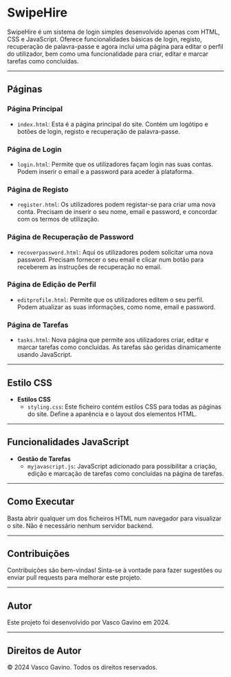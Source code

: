 # SwipeHire

SwipeHire é um sistema de login simples desenvolvido apenas com HTML, CSS e JavaScript. Oferece funcionalidades básicas de login, registo, recuperação de palavra-passe e agora inclui uma página para editar o perfil do utilizador, bem como uma funcionalidade para criar, editar e marcar tarefas como concluídas.

---

## Páginas

### Página Principal
- `index.html`: Esta é a página principal do site. Contém um logótipo e botões de login, registo e recuperação de palavra-passe.

### Página de Login
- `login.html`: Permite que os utilizadores façam login nas suas contas. Podem inserir o email e a password para aceder à plataforma.

### Página de Registo
- `register.html`: Os utilizadores podem registar-se para criar uma nova conta. Precisam de inserir o seu nome, email e password, e concordar com os termos de utilização.

### Página de Recuperação de Password
- `recoverpassword.html`: Aqui os utilizadores podem solicitar uma nova password. Precisam fornecer o seu email e clicar num botão para receberem as instruções de recuperação no email.

### Página de Edição de Perfil
- `editprofile.html`: Permite que os utilizadores editem o seu perfil. Podem atualizar as suas informações, como nome, email e password.

### Página de Tarefas
- `tasks.html`: Nova página que permite aos utilizadores criar, editar e marcar tarefas como concluídas. As tarefas são geridas dinamicamente usando JavaScript.

---

## Estilo CSS

- **Estilos CSS**
  - `styling.css`: Este ficheiro contém estilos CSS para todas as páginas do site. Define a aparência e o layout dos elementos HTML.

---

## Funcionalidades JavaScript

- **Gestão de Tarefas**
  - `myjavascript.js`: JavaScript adicionado para possibilitar a criação, edição e marcação de tarefas como concluídas na página de tarefas.

---

## Como Executar

Basta abrir qualquer um dos ficheiros HTML num navegador para visualizar o site. Não é necessário nenhum servidor backend.

---

## Contribuições

Contribuições são bem-vindas! Sinta-se à vontade para fazer sugestões ou enviar pull requests para melhorar este projeto.

---

## Autor

Este projeto foi desenvolvido por Vasco Gavino em 2024.

---

## Direitos de Autor

© 2024 Vasco Gavino. Todos os direitos reservados.
